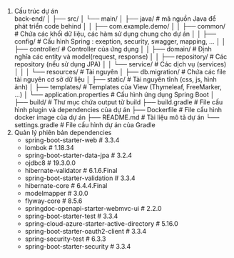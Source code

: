 1. Cấu trúc dự án   
   back-end<demo>/
   │
   ├── src/
   │   └── main/
   │       ├── java/                           # mã nguồn Java để phát triển code behind
   │       │   ├── com.example.demo/
   │       │   ├── common/                     # Chứa các khối dữ liệu, các hàm sử dụng chung cho dự án
   │       │   ├── config/                     # Cấu hình Spring : exeption, security, swagger, mapping, ...
   │       │   ├── controller/                 # Controller của ứng dụng
   │       │   ├── domain/                     # Định nghĩa các entity và model(request, response)
   │       │   ├── repository/                 # Các repository (nếu sử dụng JPA)
   │       │   └── service/                    # Các dịch vụ (services)
   │       │
   │       └── resources/                      # Tài nguyên
   │           ├── db.migration/               # Chứa các file tài nguyên cơ sở dữ liệu
   │           ├── static/                     # Tài nguyên tĩnh (css, js, hình ảnh)
   │           ├── templates/                  # Templates của View (Thymeleaf, FreeMarker, ...)
   │           └── application.properties      # Cấu hình ứng dụng Spring Boot
   │
   ├── build/                                  # Thư mục chứa output từ build
   ├── build.gradle                            # File cấu hình plugin và dependencies của dự án
   ├── Dockerfile                              # File cấu hình docker image của dự án
   ├── README.md                               # Tài liệu mô tả dự án
   └── settings.gradle                         # File cấu hình dự án của Gradle
2. Quản lý phiên bản dependencies
   - spring-boot-starter-web                     # 3.3.4
   - lombok                                      # 1.18.34
   - spring-boot-starter-data-jpa                # 3.2.4
   - ojdbc8                                      # 19.3.0.0
   - hibernate-validator                         # 6.1.6.Final
   - spring-boot-starter-validation              # 3.3.4
   - hibernate-core                              # 6.4.4.Final
   - modelmapper                                 # 3.0.0
   - flyway-core                                 # 8.5.6
   - springdoc-openapi-starter-webmvc-ui         # 2.2.0
   - spring-boot-starter-test                    # 3.3.4
   - spring-cloud-azure-starter-active-directory # 5.16.0
   - spring-boot-starter-oauth2-client           # 3.3.4
   - spring-security-test                        # 6.3.3
   - spring-boot-starter-security                # 3.3.4